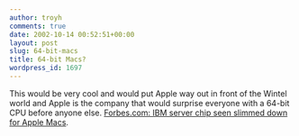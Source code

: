 ```yaml
---
author: troyh
comments: true
date: 2002-10-14 00:52:51+00:00
layout: post
slug: 64-bit-macs
title: 64-bit Macs?
wordpress_id: 1697
---
```


This would be very cool and would put Apple way out in front of the Wintel world and Apple is the company that would surprise everyone with a 64-bit CPU before anyone else. [Forbes.com: IBM server chip seen slimmed down for Apple Macs](http://www.forbes.com/technology/newswire/2002/10/13/rtr749520.html).
